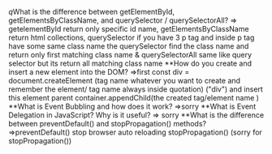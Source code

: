 *q*What is the difference between getElementById, getElementsByClassName, and querySelector / querySelectorAll?
=> getelementById return only specific id name, getElementsByClassName return html collections, querySelector if you have 3 p tag and inside p tag have some same class name the querySelector find the class name and return only first matching class name & querySelectorAll same like query selector but its return all matching class name
**How do you create and insert a new element into the DOM?
=>first const div =  document.createElement (tag name whatever you want to create and remember the element/ tag name always inside quotation) ("div") and insert this element parent container.appendChild(the created tag/element name )
**What is Event Bubbling and how does it work?
=>sorry
**What is Event Delegation in JavaScript? Why is it useful?
=> sorry
**What is the difference between preventDefault() and stopPropagation() methods?
=>preventDefault()  stop browser auto reloading stopPropagation() (sorry for stopPropagation())
